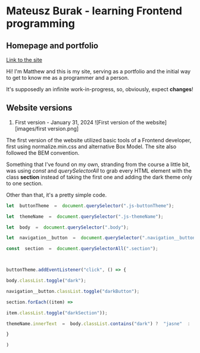 # Mateusz Burak - learning Frontend programming

## Homepage and portfolio
[Link to the site](https://mateuszburak.github.io/Public-homepage/)

Hi! I'm Matthew and this is my site, serving as a portfolio and the initial way to get to know me as a programmer and a person.

It's supposedly an infinite work-in-progress, so, obviously, expect **changes**!

## Website versions

1. First version - January 31, 2024
![First version of the website][images/first version.png]

The first version of the website utilized basic tools of a Frontend developer, first using normalize.min.css and alternative Box Model. The site also followed the BEM convention.

Something that I've found on my own, stranding from the course a little bit, was using *const* and *querySelectorAll* to grab every HTML element with the class **section** instead of taking the first one and adding the dark theme only to one section.

Other than that, it's a pretty simple code.

```javascript
let  buttonTheme  =  document.querySelector(".js-buttonTheme");

let  themeName  =  document.querySelector(".js-themeName");

let  body  =  document.querySelector(".body");

let  navigation__button  =  document.querySelector(".navigation__button");

const  section  =  document.querySelectorAll(".section");



buttonTheme.addEventListener("click", () => {

body.classList.toggle("dark");

navigation__button.classList.toggle("darkButton");

section.forEach((item) =>

item.classList.toggle("darkSection"));

themeName.innerText  =  body.classList.contains("dark") ?  "jasne"  :  "ciemne";

}

)
```